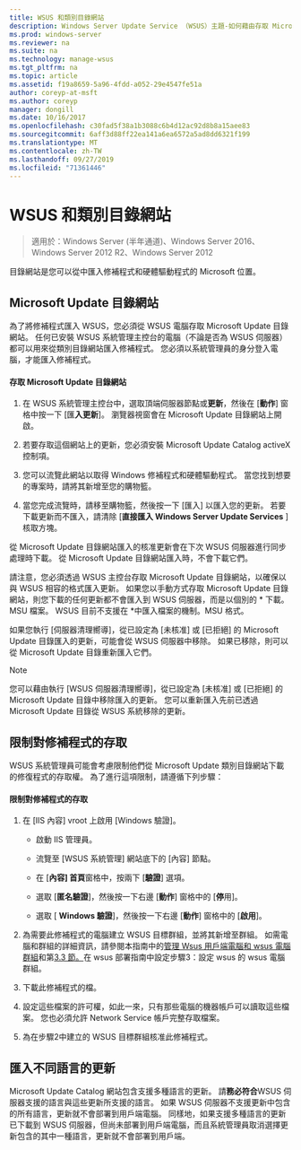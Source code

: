 ```yaml
---
title: WSUS 和類別目錄網站
description: Windows Server Update Service （WSUS）主題-如何藉由存取 Microsoft Update 目錄網站，將修補程式匯入 WSUS
ms.prod: windows-server
ms.reviewer: na
ms.suite: na
ms.technology: manage-wsus
ms.tgt_pltfrm: na
ms.topic: article
ms.assetid: f19a8659-5a96-4fdd-a052-29e4547fe51a
author: coreyp-at-msft
ms.author: coreyp
manager: dongill
ms.date: 10/16/2017
ms.openlocfilehash: c30fad5f38a1b3088c6b4d12ac92d8b8a15aee83
ms.sourcegitcommit: 6aff3d88ff22ea141a6ea6572a5ad8dd6321f199
ms.translationtype: MT
ms.contentlocale: zh-TW
ms.lasthandoff: 09/27/2019
ms.locfileid: "71361446"
---
```

# <a name="wsus-and-the-catalog-site"></a>WSUS 和類別目錄網站

>適用於：Windows Server (半年通道)、Windows Server 2016、Windows Server 2012 R2、Windows Server 2012

目錄網站是您可以從中匯入修補程式和硬體驅動程式的 Microsoft 位置。

## <a name="the-microsoft-update-catalog-site"></a>Microsoft Update 目錄網站
為了將修補程式匯入 WSUS，您必須從 WSUS 電腦存取 Microsoft Update 目錄網站。 任何已安裝 WSUS 系統管理主控台的電腦（不論是否為 WSUS 伺服器）都可以用來從類別目錄網站匯入修補程式。 您必須以系統管理員的身分登入電腦，才能匯入修補程式。

#### <a name="to-access-the-microsoft-update-catalog-site"></a>存取 Microsoft Update 目錄網站

1.  在 WSUS 系統管理主控台中，選取頂端伺服器節點或**更新**，然後在 [**動作**] 窗格中按一下 [匯**入更新**]。 瀏覽器視窗會在 Microsoft Update 目錄網站上開啟。

2.  若要存取這個網站上的更新，您必須安裝 Microsoft Update Catalog activeX 控制項。

3.  您可以流覽此網站以取得 Windows 修補程式和硬體驅動程式。 當您找到想要的專案時，請將其新增至您的購物籃。

4.  當您完成流覽時，請移至購物籃，然後按一下 [匯入] 以匯入您的更新。 若要下載更新而不匯入，請清除 [**直接匯入 Windows Server Update Services** ] 核取方塊。

從 Microsoft Update 目錄網站匯入的核准更新會在下次 WSUS 伺服器進行同步處理時下載。 從 Microsoft Update 目錄網站匯入時，不會下載它們。

請注意，您必須透過 WSUS 主控台存取 Microsoft Update 目錄網站，以確保以與 WSUS 相容的格式匯入更新。 如果您以手動方式存取 Microsoft Update 目錄網站，則您下載的任何更新都不會匯入到 WSUS 伺服器，而是以個別的 * 下載。MSU 檔案。 WSUS 目前不支援在 \*中匯入檔案的機制。MSU 格式。

如果您執行 [伺服器清理嚮導]，從已設定為 [未核准] 或 [已拒絕] 的 Microsoft Update 目錄匯入的更新，可能會從 WSUS 伺服器中移除。 如果已移除，則可以從 Microsoft Update 目錄重新匯入它們。

> [!NOTE]
> 您可以藉由執行 [WSUS 伺服器清理嚮導]，從已設定為 [未核准] 或 [已拒絕] 的 Microsoft Update 目錄中移除匯入的更新。 您可以重新匯入先前已透過 Microsoft Update 目錄從 WSUS 系統移除的更新。

## <a name="restricting-access-to-hotfixes"></a>限制對修補程式的存取
WSUS 系統管理員可能會考慮限制他們從 Microsoft Update 類別目錄網站下載的修復程式的存取權。 為了進行這項限制，請遵循下列步驟：

#### <a name="to-restrict-access-to-hotfixes"></a>限制對修補程式的存取

1.  在 [IIS 內容] vroot 上啟用 [Windows 驗證]。

    -   啟動 IIS 管理員。

    -   流覽至 [WSUS 系統管理] 網站底下的 [內容] 節點。

    -   在 [**內容] 首頁**窗格中，按兩下 [**驗證**] 選項。

    -   選取 [**匿名驗證**]，然後按一下右邊 [**動作**] 窗格中的 [**停**用]。

    -   選取 [ **Windows 驗證**]，然後按一下右邊 [**動作**] 窗格中的 [**啟用**]。

2.  為需要此修補程式的電腦建立 WSUS 目標群組，並將其新增至群組。 如需電腦和群組的詳細資訊，請參閱本指南中的[管理 Wsus 用戶端電腦和 wsus 電腦群組](managing-wsus-client-computers-and-wsus-computer-groups.md)和第[3.3 節。](../deploy/2-configure-wsus.md#23-configure-wsus-computer-groups)在 wsus 部署指南中設定步驟3：設定 wsus 的 wsus 電腦群組。

3.  下載此修補程式的檔。

4.  設定這些檔案的許可權，如此一來，只有那些電腦的機器帳戶可以讀取這些檔案。 您也必須允許 Network Service 帳戶完整存取檔案。

5.  為在步驟2中建立的 WSUS 目標群組核准此修補程式。

## <a name="importing-updates-in-different-languages"></a>匯入不同語言的更新
Microsoft Update Catalog 網站包含支援多種語言的更新。 請**務必符合**WSUS 伺服器支援的語言與這些更新所支援的語言。 如果 WSUS 伺服器不支援更新中包含的所有語言，更新就不會部署到用戶端電腦。 同樣地，如果支援多種語言的更新已下載到 WSUS 伺服器，但尚未部署到用戶端電腦，而且系統管理員取消選擇更新包含的其中一種語言，更新就不會部署到用戶端。
